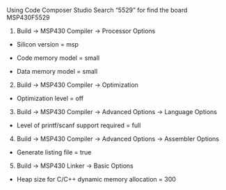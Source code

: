 Using Code Composer Studio
Search “5529” for find the board MSP430F5529

1. Build -> MSP430 Compiler -> Processor Options

- Silicon version = msp

- Code memory model = small

- Data memory model = small

2. Build -> MSP430 Compiler -> Optimization

- Optimization level = off

3. Build -> MSP430 Compiler -> Advanced Options -> Language Options

- Level of printf/scanf support required = full

4. Build -> MSP430 Compiler -> Advanced Options -> Assembler Options

- Generate listing file = true

5. Build -> MSP430 Linker -> Basic Options

- Heap size for C/C++ dynamic memory allocation = 300

